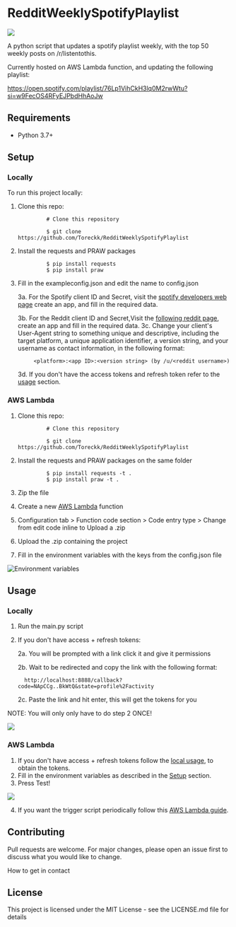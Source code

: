 # RedditWeeklySpotifyPlaylist
![](https://res.cloudinary.com/toreckk/image/upload/v1562946657/SpotifyPlaylist.png)

A python script that updates a spotify playlist weekly, with the top 50 weekly posts on /r/listentothis.

Currently hosted on AWS Lambda function, and updating the following playlist: 



https://open.spotify.com/playlist/76Lp1VihCkH3lq0M2rwWtu?si=w9FecOS4RFyEJPbdHhAoJw

## Requirements

 - Python 3.7+


## Setup

### Locally

To run this project locally:

1. Clone this repo:

				# Clone this repository
                
				$ git clone https://github.com/Toreckk/RedditWeeklySpotifyPlaylist
        
2. Install the requests and PRAW packages

				$ pip install requests
                $ pip install praw
                
3. Fill in the exampleconfig.json and edit the name to config.json

	 3a. For the Spotify client ID and Secret, visit the [spotify developers web page](https://developer.spotify.com/) create an app, and fill in the required data. 
     
     3b. For the Reddit client ID and Secret,Visit the [following reddit page](https://www.reddit.com/prefs/apps/), create an app and fill in the required data.
     3c. Change your client's User-Agent string to something unique and descriptive, including the target platform, a unique application identifier, a version string, and your username as contact information, in the following format:
     
			<platform>:<app ID>:<version string> (by /u/<reddit username>)
            
     3d. If you don't have the access tokens and refresh token refer to the [usage](##usage) section.
     
   
            
### AWS Lambda

1. Clone this repo:

				# Clone this repository
                
				$ git clone https://github.com/Toreckk/RedditWeeklySpotifyPlaylist
                
2. Install the requests and PRAW packages on the same folder

				$ pip install requests -t .
                $ pip install praw -t .
                
                
3. Zip the file                 
4. Create a new [AWS Lambda](https://aws.amazon.com/lambda/) function
5. Configuration tab > Function code section > Code entry type > Change from edit code inline to Upload a .zip
6. Upload the .zip containing the project
7. Fill in the environment variables with the keys from the config.json file 

![Environment variables](https://res.cloudinary.com/toreckk/image/upload/v1562945167/Secrets.png)
             
             
             
## Usage

### Locally

1. Run the main.py script
2. If you don't have access + refresh tokens:

	 2a. You will be prompted with a link click it and give it permissions
     
     2b. Wait to be redirected and copy the link with the following format:
     
         http://localhost:8888/callback?code=NApCCg..BkWtQ&state=profile%2Factivity
         
     2c. Paste the link and hit enter, this will get the tokens for you
     
NOTE: You will only only have to do step 2 ONCE!

![](https://res.cloudinary.com/toreckk/image/upload/v1562946265/WithTokens.png)


### AWS Lambda

1. If you don't have access + refresh tokens follow the [local usage](##Usage), to obtain the tokens.
2. Fill in the environment variables as described in the [Setup](##Setup) section.
3. Press Test!

![](https://res.cloudinary.com/toreckk/image/upload/v1562946618/TestAWSLambda.png)

4. If you want the trigger script periodically follow this  [AWS Lambda guide](https://docs.aws.amazon.com/AmazonCloudWatch/latest/events/ScheduledEvents.html).



## Contributing


Pull requests are welcome. For major changes, please open an issue first to discuss what you would like to change.

How to get in contact


## License
This project is licensed under the MIT License - see the LICENSE.md file for details



         


